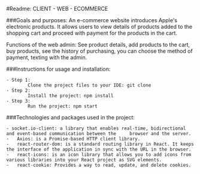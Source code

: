 #Readme:
CLIENT - WEB - ECOMMERCE

###Goals and purposes:
An e-commerce website introduces Apple's electronic products. It allows users to view details of products added to the shopping cart and proceed with payment for the products in the cart.

Functions of the web admin: See product details, add products to the cart, buy products, see the history of purchasing, you can choose the method of payment, texting with the admin.

###Instructions for usage and installation:

    - Step 1:
            Clone the project files to your IDE: git clone
    - Step 2:
            Install the project: npm install
    - Step 3:
            Run the project: npm start

###Technologies and packages used in the project:

    - socket.io-client: a library that enables real-time, bidirectional and event-based communication between the     browser and the server.
    -	Axios: is a Promise-based HTTP client library.
    -	react-router-dom: is a standard routing library in React. It keeps the interface of the application in sync with the URL in the browser.
    -	react-icons: is an icon library that allows you to add icons from various libraries into your React project as SVG elements.
    -	react-cookie: Provides a way to read, update, and delete cookies.
